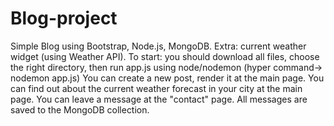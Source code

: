 # Blog-project
Simple Blog using Bootstrap, Node.js, MongoDB. Extra: current weather widget (using Weather API). To start: you should download all files, choose the right directory, then run app.js using node/nodemon (hyper command-> nodemon app.js) You can create a new post, render it at the main page. You can find out about the current weather forecast in your city at the main page. You can leave a message at the "contact" page. All messages are saved to the MongoDB collection.
